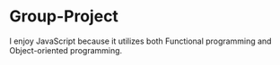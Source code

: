 # Group-Project

I enjoy JavaScript because it utilizes both Functional programming and Object-oriented programming.